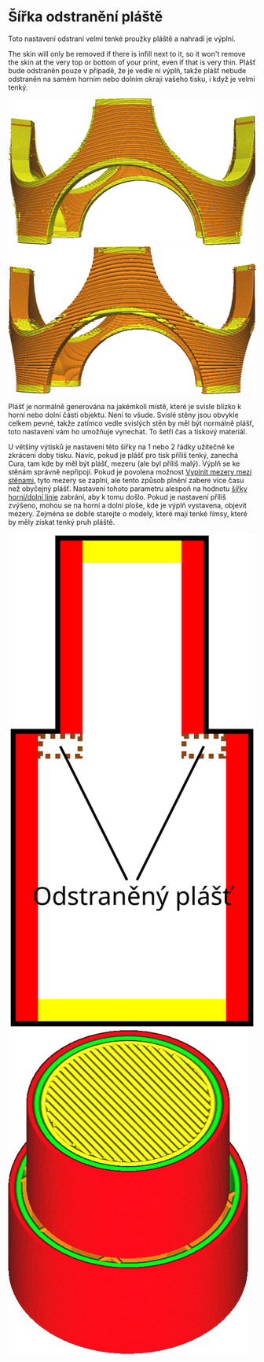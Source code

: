 Šířka odstranění pláště
====
Toto nastavení odstraní velmi tenké proužky pláště a nahradí je výplní.

The skin will only be removed if there is infill next to it, so it won't remove the skin at the very top or bottom of your print, even if that is very thin.
Plášť bude odstraněn pouze v případě, že je vedle ní výplň, takže plášť nebude odstraněn na samém horním nebo dolním okraji vašeho tisku, i když je velmi tenký.

![Není odstraněn žádný plášť](../../../articles/images/skin_preshrink_original.png)
![Jsou odstraněny tenké proužky](../../../articles/images/skin_preshrink_shrunk.png)

Plášť je normálně generována na jakémkoli místě, které je svisle blízko k horní nebo dolní části objektu. Není to všude. Svislé stěny jsou obvykle celkem pevné, takže zatímco vedle svislých stěn by měl být normálně plášť, toto nastavení vám ho umožňuje vynechat. To šetří čas a tiskový materiál.

U většiny výtisků je nastavení této šířky na 1 nebo 2 řádky užitečné ke zkrácení doby tisku. Navíc, pokud je plášť pro tisk příliš tenký, zanechá Cura, tam kde by měl být plášť, mezeru (ale byl příliš malý). Výplň se ke stěnám správně nepřipojí. Pokud je povolena možnost [Vyplnit mezery mezi stěnami](../shell/fill_perimeter_gaps.md), tyto mezery se zaplní, ale tento způsob plnění zabere více času než obyčejný plášť. Nastavení tohoto parametru alespoň na hodnotu [šířky horní/dolní linie](../resolution/skin_line_width.md) zabrání, aby k tomu došlo.
Pokud je nastavení příliš zvýšeno, mohou se na horní a dolní ploše, kde je výplň vystavena, objevit mezery. Zejména se dobře starejte o modely, které mají tenké římsy, které by měly získat tenký pruh pláště.

![Tyto kousky pláště se odstraní a odhalí výplň](../images/skin_preshrink_problem_cs.svg)
![Výplň lze vidět také v zobrazení vrstev](../../../articles/images/skin_preshrink_problem_screenshot.png)
